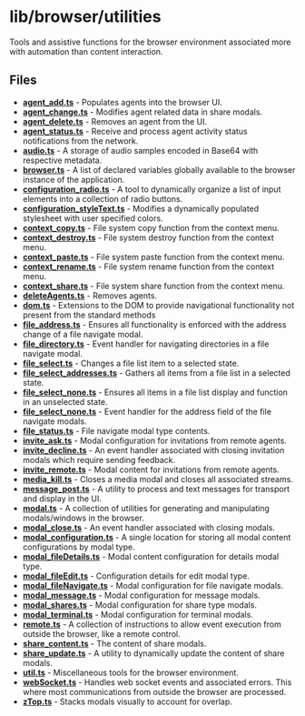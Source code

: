 # lib/browser/utilities
Tools and assistive functions for the browser environment associated more with automation than content interaction.

## Files
<!-- Do not edit below this line.  Contents dynamically populated. -->

* **[agent_add.ts](agent_add.ts)**                             - Populates agents into the browser UI.
* **[agent_change.ts](agent_change.ts)**                       - Modifies agent related data in share modals.
* **[agent_delete.ts](agent_delete.ts)**                       - Removes an agent from the UI.
* **[agent_status.ts](agent_status.ts)**                       - Receive and process agent activity status notifications from the network.
* **[audio.ts](audio.ts)**                                     - A storage of audio samples encoded in Base64 with respective metadata.
* **[browser.ts](browser.ts)**                                 - A list of declared variables globally available to the browser instance of the application.
* **[configuration_radio.ts](configuration_radio.ts)**         - A tool to dynamically organize a list of input elements into a collection of radio buttons.
* **[configuration_styleText.ts](configuration_styleText.ts)** - Modifies a dynamically populated stylesheet with user specified colors.
* **[context_copy.ts](context_copy.ts)**                       - File system copy function from the context menu.
* **[context_destroy.ts](context_destroy.ts)**                 - File system destroy function from the context menu.
* **[context_paste.ts](context_paste.ts)**                     - File system paste function from the context menu.
* **[context_rename.ts](context_rename.ts)**                   - File system rename function from the context menu.
* **[context_share.ts](context_share.ts)**                     - File system share function from the context menu.
* **[deleteAgents.ts](deleteAgents.ts)**                       - Removes agents.
* **[dom.ts](dom.ts)**                                         - Extensions to the DOM to provide navigational functionality not present from the standard methods
* **[file_address.ts](file_address.ts)**                       - Ensures all functionality is enforced with the address change of a file navigate modal.
* **[file_directory.ts](file_directory.ts)**                   - Event handler for navigating directories in a file navigate modal.
* **[file_select.ts](file_select.ts)**                         - Changes a file list item to a selected state.
* **[file_select_addresses.ts](file_select_addresses.ts)**     - Gathers all items from a file list in a selected state.
* **[file_select_none.ts](file_select_none.ts)**               - Ensures all items in a file list display and function in an unselected state.
* **[file_select_none.ts](file_select_none.ts)**               - Event handler for the address field of the file navigate modals.
* **[file_status.ts](file_status.ts)**                         - File navigate modal type contents.
* **[invite_ask.ts](invite_ask.ts)**                           - Modal configuration for invitations from remote agents.
* **[invite_decline.ts](invite_decline.ts)**                   - An event handler associated with closing invitation modals which require sending feedback.
* **[invite_remote.ts](invite_remote.ts)**                     - Modal content for invitations from remote agents.
* **[media_kill.ts](media_kill.ts)**                           - Closes a media modal and closes all associated streams.
* **[message_post.ts](message_post.ts)**                       - A utility to process and text messages for transport and display in the UI.
* **[modal.ts](modal.ts)**                                     - A collection of utilities for generating and manipulating modals/windows in the browser.
* **[modal_close.ts](modal_close.ts)**                         - An event handler associated with closing modals.
* **[modal_configuration.ts](modal_configuration.ts)**         - A single location for storing all modal content configurations by modal type.
* **[modal_fileDetails.ts](modal_fileDetails.ts)**             - Modal content configuration for details modal type.
* **[modal_fileEdit.ts](modal_fileEdit.ts)**                   - Configuration details for edit modal type.
* **[modal_fileNavigate.ts](modal_fileNavigate.ts)**           - Modal configuration for file navigate modals.
* **[modal_message.ts](modal_message.ts)**                     - Modal configuration for message modals.
* **[modal_shares.ts](modal_shares.ts)**                       - Modal configuration for share type modals.
* **[modal_terminal.ts](modal_terminal.ts)**                   - Modal configuration for terminal modals.
* **[remote.ts](remote.ts)**                                   - A collection of instructions to allow event execution from outside the browser, like a remote control.
* **[share_content.ts](share_content.ts)**                     - The content of share modals.
* **[share_update.ts](share_update.ts)**                       - A utility to dynamically update the content of share modals.
* **[util.ts](util.ts)**                                       - Miscellaneous tools for the browser environment.
* **[webSocket.ts](webSocket.ts)**                             - Handles web socket events and associated errors. This where most communications from outside the browser are processed.
* **[zTop.ts](zTop.ts)**                                       - Stacks modals visually to account for overlap.